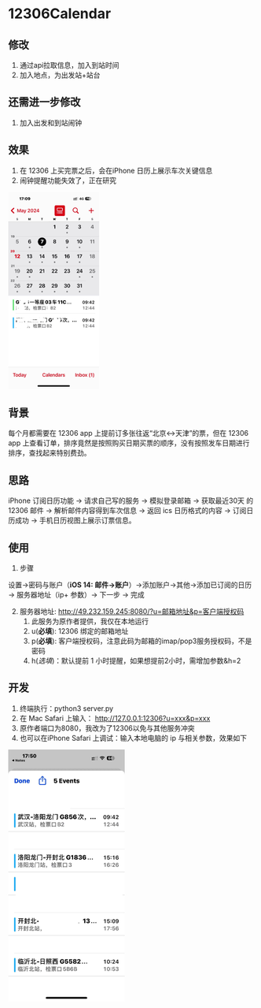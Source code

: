 # 12306Calendar

## 修改
1. 通过api拉取信息，加入到站时间
2. 加入地点，为出发站+站台

## 还需进一步修改
1. 加入出发和到站闹钟

## 效果

1. 在 12306 上买完票之后，会在iPhone 日历上展示车次关键信息
2. 闹钟提醒功能失效了，正在研究

<img src="./img/online.png" alt="231604301333_.pic_hd" style="zoom:50%;"/>

## 背景

每个月都需要在 12306 app 上提前订多张往返“北京<->天津”的票，但在 12306 app 上查看订单，排序竟然是按照购买日期买票的顺序，没有按照发车日期进行排序，查找起来特别费劲。

## 思路

iPhone 订阅日历功能 -> 请求自己写的服务 -> 模拟登录邮箱 -> 获取最近30天 的 12306 邮件 -> 解析邮件内容得到车次信息 -> 返回 ics 日历格式的内容 -> 订阅日历成功 -> 手机日历视图上展示订票信息。

## 使用

1. 步骤

设置->密码与账户（**iOS 14: 邮件->账户**）->添加账户->其他->添加已订阅的日历 -> 服务器地址（ip+ 参数）-> 下一步 -> 完成

2. 服务器地址: http://49.232.159.245:8080/?u=邮箱地址&p=客户端授权码
   1. 此服务为原作者提供，我仅在本地运行
   2. u(**必填**): 12306 绑定的邮箱地址
   3. p(**必填**): 客户端授权码，注意此码为邮箱的imap/pop3服务授权码，不是密码
   4. h(*选填*)：默认提前 1 小时提醒，如果想提前2小时，需增加参数&h=2

## 开发

1. 终端执行：python3 server.py
2. 在 Mac Safari 上输入： http://127.0.0.1:12306?u=xxx&p=xxx
3. 原作者端口为8080，我改为了12306以免与其他服务冲突
4. 也可以在iPhone Safari 上调试：输入本地电脑的 ip 与相关参数，效果如下

<img src="./img/dev.png" alt="231604301333_.pic_hd" style="zoom:50%;"/>
